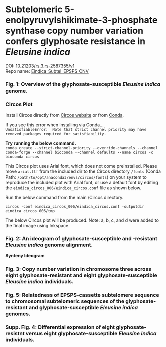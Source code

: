 # Subtelomeric 5-enolpyruvylshikimate-3-phosphate synthase copy number variation confers glyphosate resistance in *Eleusine indica*
DOI: [10.21203/rs.3.rs-2587355/v1](https://www.researchsquare.com/article/rs-2587355/v1)  
Repo name: [Eindica_Subtel_EPSPS_CNV](https://github.com/Scrumpis/Eindica_Subtel_EPSPS_CNV)

### Fig. 1: Overview of the glyphosate-susceptible *Eleusine indica* genome.
### Circos Plot  

Install Circos directly from [Circos website](http://circos.ca/software/download/circos/) or from [Conda](https://anaconda.org/bioconda/circos).

If you see this error when installing via Conda...  
`UnsatisfiableError: 
Note that strict channel priority may have removed packages required for satisfiability.`  
  
**Try running the below command.**  
`conda create --strict-channel-priority --override-channels --channel conda-forge --channel bioconda --channel defaults --name circos -c bioconda circos`  

This Circos plot uses Arial font, which does not come preinstalled. Please move `arial.ttf` from the included dir to the Circos directory `/fonts` (Conda Path: `/path/to/opt/anaconda3/envs/circos/fonts`) on your system to reproduce the included plot with Arial font, or use a default font by editing the `eindica_circos_006/eindica_circos.conf` file as shown below.  

Run the below command from the main /Circos directory.  

`circos -conf eindica_circos_006/eindica_circos.conf -outputdir eindica_circos_006/tmp`

The below Circos plot will be produced. Note: a, b, c, and d were added to the final image using Inkspace.

### Fig. 2: An ideogram of glyphosate-susceptible and -resistant *Eleusine indica* genome alignment.
**Synteny Ideogram**

### Fig. 3: Copy number variation in chromosome three across eight glyphosate-resistant and eight glyphosate-susceptible *Eleusine indica* individuals.

### Fig. 5: Relatedness of EPSPS-cassette subtelomere sequence to chromosomal subtelomeric sequences of the glyphosate-resistant and glyphosate-susceptible *Eleusine indica* genomes.

### Supp. Fig. 4: Differential expression of eight glyphosate-resistnt versus eight glyphosate-susceptible *Eleusine indica* individuals.
